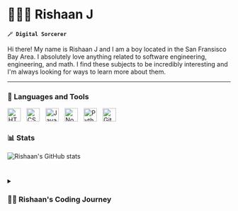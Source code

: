 # 👨🏽‍💻 Rishaan J

**`🪄 Digital Sorcerer`**

Hi there! My name is Rishaan J and I am a boy located in the San Fransisco Bay Area. I absolutely love anything related to software engineering, engineering, and math. I find these subjects to be incredibly interesting and I'm always looking for ways to learn more about them.


---

### 🧰 Languages and Tools


<img align="left" alt="HTML" width="30px" style="padding-right:10px;" src="https://cdn.jsdelivr.net/gh/devicons/devicon/icons/html5/html5-plain.svg" />
<img align="left" alt="CSS" width="30px" style="padding-right:10px;" src="https://cdn.jsdelivr.net/gh/devicons/devicon/icons/css3/css3-plain.svg" />
<img align="left" alt="JavaScript" width="30px" style="padding-right:10px;" src="https://cdn.jsdelivr.net/gh/devicons/devicon/icons/javascript/javascript-plain.svg" />
<img align="left" alt="NodeJS" width="30px" style="padding-right:10px;" src="https://cdn.jsdelivr.net/gh/devicons/devicon/icons/nodejs/nodejs-original.svg" />
<img align="left" alt="Python" width="30px" style="padding-right:10px;" src="https://cdn.jsdelivr.net/gh/devicons/devicon/icons/python/python-plain.svg" />
<img align="left" alt="GitHub" width="30px" style="padding-right:10px;" src="https://cdn.jsdelivr.net/gh/devicons/devicon/icons/github/github-original.svg" />
<br />

#


### 📊 Stats

![Rishaan's GitHub stats](https://github-readme-stats.vercel.app/api?username=RishaanJ&show_icons=true&theme=gruvbox)

<!-- ![GitHub Streak](https://streak-stats.demolab.com?user=RishaanJ&theme=gruvbox&border_radius=4.5) -->

#

<details>
 <summary><h3>👨‍💻 Rishaan's Coding Journey</h3></summary>
   Embarking on my coding journey at the young age of 9, I was introduced to the world of programming by my father. As I eagerly listened to his conference calls, my curiosity grew, and I discovered a passion for coding. This led me to enroll in Hackingtons Code School, where I dedicated three transformative years to expanding my knowledge and skills. Throughout this time, I delved deep into various programming languages, becoming fluent in HTML, CSS, JavaScript, Swift, Python, and Lua. These languages have become the building blocks of my creative endeavors, allowing me to craft captivating websites with seamless user experiences, develop intuitive mobile applications, and solve complex problems with elegant and efficient code. Along the way, my dedication and hard work earned me the esteemed title of Diamond Award Student at Hackingtons, recognizing my commitment to excellence. Additionally, I showcased my abilities in a thrilling hackathon, emerging as a victorious innovator. My coding journey has been an exhilarating adventure, filled with constant learning, growth, and a boundless passion for pushing the boundaries of what can be achieved through code. I eagerly anticipate the future possibilities and opportunities that await me as I continue to evolve as a software engineer.
